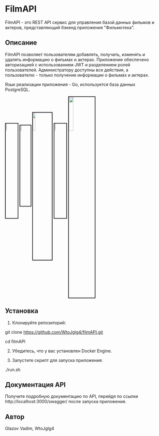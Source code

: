 # FilmAPI

FilmAPI - это REST API сервис для управления базой данных фильмов и актеров, представляющий бэкенд приложения "Фильмотека".

## Описание

FilmAPI позволяет пользователям добавлять, получать, изменять и удалять информацию о фильмах и актерах. Приложение обеспечено авторизацией с использованием JWT и разделением ролей пользователей. Администратору доступны все действия, а пользователю - только получение информации о фильмах и актерах.

Язык реализации приложения - Go, используется база данных PostgreSQL.


<!-- ![Go](images/go.png){width=200px} -->
<img src="https://go.dev/blog/go-brand/Go-Logo/PNG/Go-Logo_Blue.png" border="2% solid red" width="8%"/>
<img src="https://upload.wikimedia.org/wikipedia/commons/2/29/Postgresql_elephant.svg" border="2% solid red" width="6.8%"/>
<img src="https://upload.wikimedia.org/wikipedia/commons/e/ea/Docker_%28container_engine%29_logo_%28cropped%29.png" border="2% solid red" width="12.45%"/>
<img src="https://encrypted-tbn0.gstatic.com/images?q=tbn:ANd9GcRhS7TNcQhzz7g5vb5AGQpKM42slfGfZC56yM5y47-ecw&s" border="2% solid red" width="8%"/>
<img src="https://git-scm.com/images/logos/downloads/Git-Logo-2Color.png" border="2% solid red" width="17%"/>
<!-- ![PostgreSQL](images/postgres.png)
![Docker](images/docker.png)
![Docker-compose](images/docker-compose.png)
![Git](images/git.png) -->


## Установка

1. Клонируйте репозиторий:

git clone https://github.com/WtoJglg4/filmAPI.git

cd filmAPI

2. Убедитесь, что у вас установлен Docker Engine.

3. Запустите скрипт для запуска приложения:

./run.sh


## Документация API

Получите подробную документацию по API, перейдя по ссылке http://localhost:3000/swagger/ после запуска приложения.


## Автор

Glazov Vadim, WtoJglg4